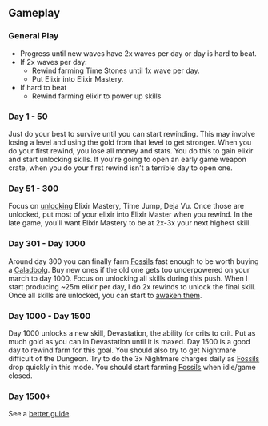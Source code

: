 ## Gameplay

### General Play

- Progress until new waves have 2x waves per day or day is hard to beat.
- If 2x waves per day:
  - Rewind farming Time Stones until 1x wave per day.
  - Put Elixir into Elixir Mastery.
- If hard to beat
  - Rewind farming elixir to power up skills

### Day 1 - 50

Just do your best to survive until you can start rewinding. This may involve losing a level and using the gold from that level to get stronger. When you do your first rewind, you lose all money and stats. You do this to gain elixir and start unlocking skills. If you're going to open an early game weapon crate, when you do your first rewind isn't a terrible day to open one.

### Day 51 - 300

Focus on [unlocking](skills.md#general) Elixir Mastery, Time Jump, Deja Vu. Once those are unlocked, put most of your elixir into Elixir Master when you rewind. In the late game, you'll want Elixir Mastery to be at 2x-3x your next highest skill.

### Day 301 - Day 1000

Around day 300 you can finally farm [Fossils](currencies.md#fossils-bones) fast enough to be worth buying a [Caladbolg](currencies.md#fossils-bones). Buy new ones if the old one gets too underpowered on your march to day 1000. Focus on unlocking all skills during this push. When I start producing ~25m elixir per day, I do 2x rewinds to unlock the final skill. Once all skills are unlocked, you can start to [awaken them](skills.md#awakening-skills).

### Day 1000 - Day 1500

Day 1000 unlocks a new skill, Devastation, the ability for crits to crit. Put as much gold as you can in Devastation until it is maxed. Day 1500 is a good day to rewind farm for this goal. You should also try to get Nightmare difficult of the Dungeon. Try to do the 3x Nightmare charges daily as [Fossils](currencies.md#fossils-bones) drop quickly in this mode. You should start farming [Fossils](currencies.md#fossils-bones) when idle/game closed.

### Day 1500+

See a [better guide](https://docs.google.com/document/d/1ZBD3OQuU0kuBt3L-s7zq__QWxjnge1meVs5B_nke9nM/edit?tab=t.0).
